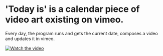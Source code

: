 # 'Today is' is a calendar piece of video art existing on vimeo.

Every day, the program runs and gets the current date, composes a video and updates it in vimeo. 

[![Watch the video](https://static1.squarespace.com/static/5491a520e4b09534b3403e26/t/5a29b4c3419202c649fc17f8/1512682755140/Screenshot+2017-12-07+16.37.29.png?format=1500w)](https://vimeo.com/246202348)
